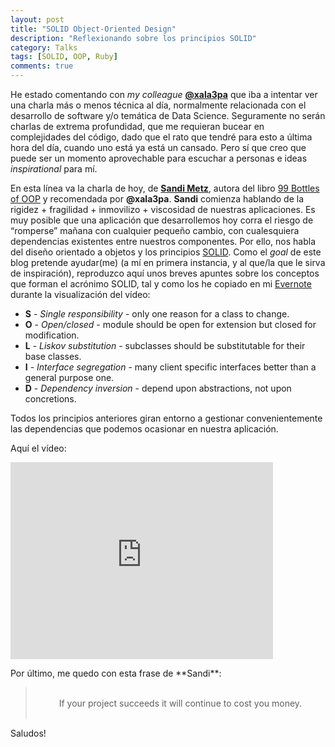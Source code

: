 ```yaml
---
layout: post
title: "SOLID Object-Oriented Design"
description: "Reflexionando sobre los principios SOLID"
category: Talks
tags: [SOLID, OOP, Ruby]
comments: true
---
```


He estado comentando con *my colleague* [**@xala3pa**](https://twitter.com/xala3pa) que iba a intentar ver una charla más o menos técnica al día, normalmente relacionada con el desarrollo de software y/o temática de Data Science. Seguramente no serán charlas de extrema profundidad, que me requieran bucear en complejidades del código, dado que el rato que tendré para esto a última hora del día, cuando uno está ya está un cansado. Pero sí que creo que puede ser un momento aprovechable para escuchar a personas e ideas *inspirational* para mí.

En esta línea va la charla de hoy, de [**Sandi Metz**](https://www.sandimetz.com/), autora del libro [99 Bottles of OOP](https://www.sandimetz.com/99bottles) y recomendada por **@xala3pa**. **Sandi** comienza hablando de la rigidez + fragilidad + inmovilizo + viscosidad de nuestras aplicaciones. Es muy posible que una aplicación que desarrollemos hoy corra el riesgo de “romperse” mañana con cualquier pequeño cambio, con cualesquiera dependencias existentes entre nuestros componentes. Por ello, nos habla del diseño orientado a objetos y los principios [SOLID](http://butunclebob.com/ArticleS.UncleBob.PrinciplesOfOod). Como el *goal* de este blog pretende ayudar(me) (a mí en primera instancia, y al que/la que le sirva de inspiración), reproduzco aquí unos breves apuntes sobre los conceptos que forman el acrónimo SOLID, tal y como los he copiado en mi [Evernote](https://www.evernote.com/) durante la visualización del vídeo:

- **S** - *Single responsibility* - only one reason for a class to change.
- **O** - *Open/closed* - module should be open for extension but closed for modification.
- **L** - *Liskov substitution* - subclasses should be substitutable for their base classes.
- **I** - *Interface segregation* - many client specific interfaces better than a general purpose one.
- **D** - *Dependency inversion* - depend upon abstractions, not upon concretions.

Todos los principios anteriores giran entorno a gestionar convenientemente las dependencias que podemos ocasionar en nuestra aplicación.

Aquí el vídeo:

<iframe width="420" height="315" src="https://www.youtube.com/embed/v-2yFMzxqwU" frameborder="0" allowfullscreen>&nbsp;</iframe>
<p></p>
Por último, me quedo con esta frase de **Sandi**:

<blockquote style="text-align: center;">
<br />
If your project succeeds it will continue to cost you money.
<br /><br />
</blockquote>

Saludos!